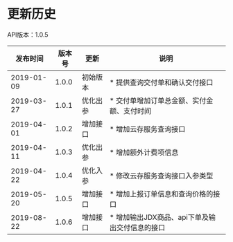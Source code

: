# 更新历史 #
API版本：1.0.5

|发布时间|版本号|更新|说明|
|---|---|---|---|
|2019-01-09|1.0.0|初始版本|* 提供查询交付单和确认交付接口|
|2019-03-27|1.0.1|优化出参|* 交付单增加订单总金额、实付金额、支付时间|
|2019-04-01|1.0.2|增加接口|* 增加云存服务查询接口|
|2019-04-11|1.0.3|优化出参|* 增加额外计费项信息|
|2019-04-22|1.0.4|优化入参|* 修改云存服务查询接口入参类型|
|2019-05-20|1.0.5|增加接口|* 增加上报订单信息和查询价格的接口|
|2019-08-22|1.0.6|增加接口|* 增加输出JDX商品、api下单及输出交付信息的接口|
